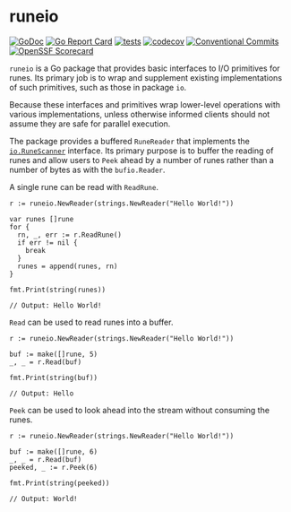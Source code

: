 # runeio

[![GoDoc](https://godoc.org/github.com/ianlewis/runeio?status.svg)](https://godoc.org/github.com/ianlewis/runeio)
[![Go Report Card](https://goreportcard.com/badge/github.com/ianlewis/runeio)](https://goreportcard.com/report/github.com/ianlewis/runeio)
[![tests](https://github.com/ianlewis/runeio/actions/workflows/pre-submit.units.yml/badge.svg)](https://github.com/ianlewis/runeio/actions/workflows/pre-submit.units.yml)
[![codecov](https://codecov.io/gh/ianlewis/runeio/graph/badge.svg?token=H2VXJL5MEV)](https://codecov.io/gh/ianlewis/runeio)
[![Conventional Commits](https://img.shields.io/badge/Conventional%20Commits-1.0.0-%23FE5196?logo=conventionalcommits&logoColor=white)](https://conventionalcommits.org)
[![OpenSSF Scorecard](https://api.securityscorecards.dev/projects/github.com/ianlewis/runeio/badge)](https://api.securityscorecards.dev/projects/github.com/ianlewis/runeio)

`runeio` is a Go package that provides basic interfaces to I/O primitives for
runes. Its primary job is to wrap and supplement existing implementations of
such primitives, such as those in package `io`.

Because these interfaces and primitives wrap lower-level operations with various
implementations, unless otherwise informed clients should not assume they are
safe for parallel execution.

The package provides a buffered `RuneReader` that implements the
[`io.RuneScanner`](https://pkg.go.dev/io#RuneScanner) interface. Its primary
purpose is to buffer the reading of runes and allow users to `Peek` ahead by a
number of runes rather than a number of bytes as with the `bufio.Reader`.

A single rune can be read with `ReadRune`.

```golang
r := runeio.NewReader(strings.NewReader("Hello World!"))

var runes []rune
for {
  rn, _, err := r.ReadRune()
  if err != nil {
    break
  }
  runes = append(runes, rn)
}

fmt.Print(string(runes))

// Output: Hello World!
```

`Read` can be used to read runes into a buffer.

```golang
r := runeio.NewReader(strings.NewReader("Hello World!"))

buf := make([]rune, 5)
_, _ = r.Read(buf)

fmt.Print(string(buf))

// Output: Hello
```

`Peek` can be used to look ahead into the stream without consuming the runes.

```golang
r := runeio.NewReader(strings.NewReader("Hello World!"))

buf := make([]rune, 6)
_, _ = r.Read(buf)
peeked, _ := r.Peek(6)

fmt.Print(string(peeked))

// Output: World!
```
